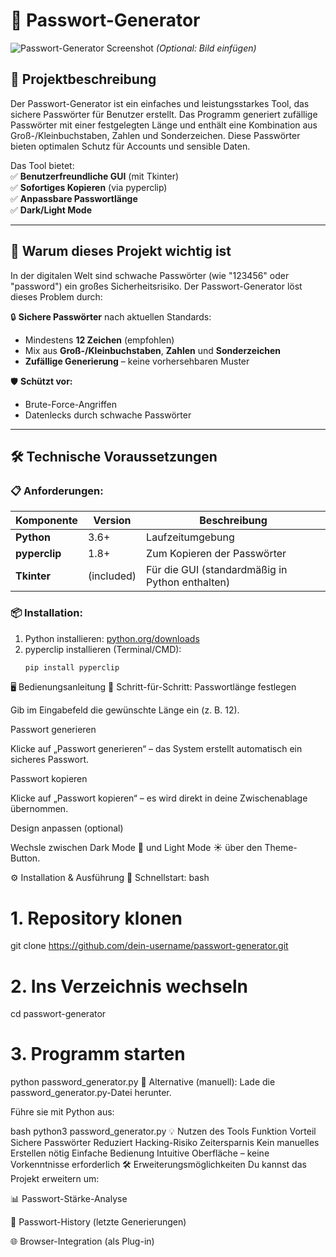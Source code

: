 # 🔐 Passwort-Generator

![Passwort-Generator Screenshot](screenshot.png) *(Optional: Bild einfügen)*  

## 📜 Projektbeschreibung  
Der Passwort-Generator ist ein einfaches und leistungsstarkes Tool, das sichere Passwörter für Benutzer erstellt. Das Programm generiert zufällige Passwörter mit einer festgelegten Länge und enthält eine Kombination aus Groß-/Kleinbuchstaben, Zahlen und Sonderzeichen. Diese Passwörter bieten optimalen Schutz für Accounts und sensible Daten.  

Das Tool bietet:  
✅ **Benutzerfreundliche GUI** (mit Tkinter)  
✅ **Sofortiges Kopieren** (via pyperclip)  
✅ **Anpassbare Passwortlänge**  
✅ **Dark/Light Mode**  

---

## 🔑 Warum dieses Projekt wichtig ist  
In der digitalen Welt sind schwache Passwörter (wie "123456" oder "password") ein großes Sicherheitsrisiko. Der Passwort-Generator löst dieses Problem durch:  

🔒 **Sichere Passwörter** nach aktuellen Standards:  
- Mindestens **12 Zeichen** (empfohlen)  
- Mix aus **Groß-/Kleinbuchstaben**, **Zahlen** und **Sonderzeichen**  
- **Zufällige Generierung** – keine vorhersehbaren Muster  

🛡️ **Schützt vor:**  
- Brute-Force-Angriffen  
- Datenlecks durch schwache Passwörter  

---

## 🛠️ Technische Voraussetzungen  

### 📋 Anforderungen:
| Komponente      | Version    | Beschreibung                     |
|----------------|-----------|----------------------------------|
| **Python**     | 3.6+      | Laufzeitumgebung                 |
| **pyperclip**  | 1.8+      | Zum Kopieren der Passwörter      |
| **Tkinter**    | (included)| Für die GUI (standardmäßig in Python enthalten) |

### 📦 Installation:
1. Python installieren: [python.org/downloads](https://www.python.org/downloads/)  
2. pyperclip installieren (Terminal/CMD):  
   ```bash
   pip install pyperclip
🖥️ Bedienungsanleitung
🔄 Schritt-für-Schritt:
Passwortlänge festlegen

Gib im Eingabefeld die gewünschte Länge ein (z. B. 12).

Passwort generieren

Klicke auf „Passwort generieren“ – das System erstellt automatisch ein sicheres Passwort.

Passwort kopieren

Klicke auf „Passwort kopieren“ – es wird direkt in deine Zwischenablage übernommen.

Design anpassen (optional)

Wechsle zwischen Dark Mode 🌙 und Light Mode ☀️ über den Theme-Button.

⚙️ Installation & Ausführung
🚀 Schnellstart:
bash
# 1. Repository klonen
git clone https://github.com/dein-username/passwort-generator.git

# 2. Ins Verzeichnis wechseln
cd passwort-generator

# 3. Programm starten
python password_generator.py
📁 Alternative (manuell):
Lade die password_generator.py-Datei herunter.

Führe sie mit Python aus:

bash
python3 password_generator.py
💡 Nutzen des Tools
Funktion	Vorteil
Sichere Passwörter	Reduziert Hacking-Risiko
Zeitersparnis	Kein manuelles Erstellen nötig
Einfache Bedienung	Intuitive Oberfläche – keine Vorkenntnisse erforderlich
🛠️ Erweiterungsmöglichkeiten
Du kannst das Projekt erweitern um:

📊 Passwort-Stärke-Analyse

🔄 Passwort-History (letzte Generierungen)

🌐 Browser-Integration (als Plug-in)

